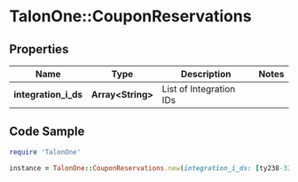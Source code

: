 # TalonOne::CouponReservations

## Properties

Name | Type | Description | Notes
------------ | ------------- | ------------- | -------------
**integration_i_ds** | **Array&lt;String&gt;** | List of Integration IDs | 

## Code Sample

```ruby
require 'TalonOne'

instance = TalonOne::CouponReservations.new(integration_i_ds: [ty238-32fke9, 3gy32-008ye9])
```


